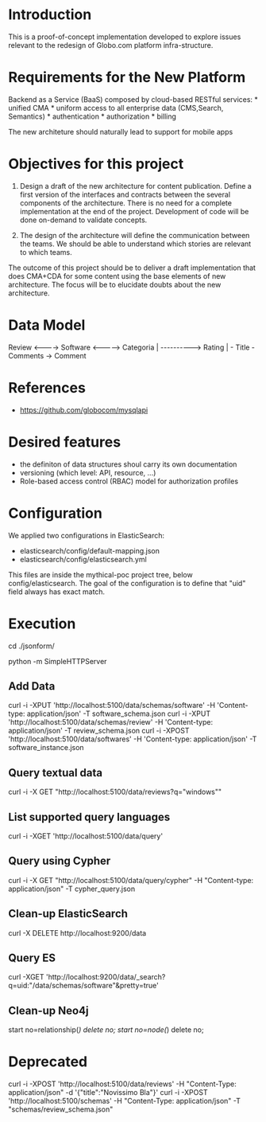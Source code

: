 Introduction
============

This is a proof-of-concept implementation developed to explore issues relevant
to the redesign of Globo.com platform infra-structure.


Requirements for the New Platform
=================================

  Backend as a Service (BaaS) composed by cloud-based RESTful services: 
    * unified CMA 
    * uniform access to all enterprise data (CMS,Search, Semantics)
    * authentication 
    * authorization
    * billing
    
  The new architeture should naturally lead to support for mobile apps


Objectives for this project
===========================

 1) Design a draft of the new architecture for content publication.
    Define a first version of the interfaces and contracts between the
    several components of the architecture.
    There is no need for a complete implementation at the end of the project.
    Development of code will be done on-demand to validate concepts.
 
 2) The design of the architecture will define the communication between the teams.
    We should be able to understand which stories are relevant to which teams. 

  The outcome of this project should be to deliver a draft implementation that
  does CMA+CDA for some content using the base elements of new architecture.
  The focus will be to elucidate doubts about the new architecture.

Data Model
==========

  Review <----> Software <-----> Categoria
     |                 \----------> Rating
     |
     \- Title
      \- Comments -> Comment


References
==========

 * https://github.com/globocom/mysqlapi

Desired features
================

  * the definiton of data structures shoul carry its own documentation
  * versioning (which level: API, resource, ...)
  * Role-based access control (RBAC) model for authorization profiles 

Configuration
=============
 We applied two configurations in ElasticSearch:
  - elasticsearch/config/default-mapping.json 
  - elasticsearch/config/elasticsearch.yml
 
 This files are inside the mythical-poc project tree, below config/elasticsearch. 
 The goal of the configuration is to define that "uid" field always has exact match.
 
Execution
=========

cd ./jsonform/

python -m SimpleHTTPServer



Add Data
--------
curl -i -XPUT  'http://localhost:5100/data/schemas/software' -H 'Content-type: application/json' -T software_schema.json
curl -i -XPUT  'http://localhost:5100/data/schemas/review' -H 'Content-type: application/json' -T review_schema.json
curl -i -XPOST  'http://localhost:5100/data/softwares' -H 'Content-type: application/json' -T software_instance.json

Query textual data
------------------
curl -i -X GET "http://localhost:5100/data/reviews?q=\"windows\""

List supported query languages
------------------------------

curl -i -XGET 'http://localhost:5100/data/query'


Query using Cypher
------------------
  curl -i -X GET  "http://localhost:5100/data/query/cypher" -H "Content-type: application/json" -T cypher_query.json


Clean-up ElasticSearch
----------------------
  curl -X DELETE http://localhost:9200/data

Query ES
--------
  curl -XGET 'http://localhost:9200/data/_search?q=uid:"/data/schemas/software"&pretty=true'

Clean-up Neo4j
--------------
  start no=relationship(*) delete no;
  start no=node(*) delete no;


Deprecated
==========

 curl -i -XPOST 'http://localhost:5100/data/reviews' -H "Content-Type: application/json"  -d '{"title":"Novissimo Bla"}'
 curl -i -XPOST 'http://localhost:5100/schemas' -H "Content-Type: application/json"  -T "schemas/review_schema.json"

